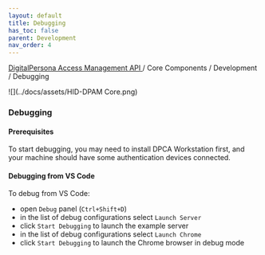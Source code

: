 ```yaml
---
layout: default
title: Debugging
has_toc: false
parent: Development
nav_order: 4
---
```


[DigitalPersona Access Management API ](https://lenhodgeman.github.io/digitalpersona-access-management-api/)/ Core Components / Development / Debugging  

![](../docs/assets/HID-DPAM Core.png)  
### Debugging

#### Prerequisites

To start debugging, you may need to install DPCA Workstation first, and your machine should
have some authentication devices connected.

#### Debugging from VS Code

To debug from VS Code:

* open `Debug` panel (`Ctrl+Shift+D`)
* in the list of debug configurations select `Launch Server`
* click `Start Debugging` to launch the example server
* in the list of debug configurations select `Launch Chrome`
* click `Start Debugging` to launch the Chrome browser in debug mode
